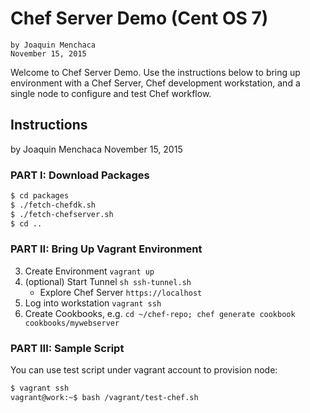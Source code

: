 # **Chef Server Demo (Cent OS 7)**
    by Joaquin Menchaca
    November 15, 2015

Welcome to Chef Server Demo.  Use the instructions below to bring up environment with a Chef Server, Chef development workstation, and a single node to configure and test Chef workflow.
## **Instructions**

by Joaquin Menchaca
November 15, 2015

### **PART I: Download Packages**

```bash
$ cd packages
$ ./fetch-chefdk.sh
$ ./fetch-chefserver.sh
$ cd ..
```

### **PART II: Bring Up Vagrant Environment**

3. Create Environment `vagrant up`
4. (optional) Start Tunnel `sh ssh-tunnel.sh`
   - Explore Chef Server `https://localhost`
5. Log into workstation `vagrant ssh`
6. Create Cookbooks, e.g. `cd ~/chef-repo; chef generate cookbook cookbooks/mywebserver`

### **PART III: Sample Script**

You can use test script under vagrant account to provision node:

```bash
$ vagrant ssh
vagrant@work:~$ bash /vagrant/test-chef.sh
```
